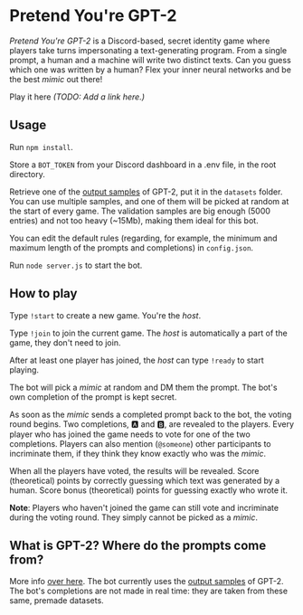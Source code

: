 # Pretend You're GPT-2

*Pretend You're GPT-2* is a Discord-based, secret identity game where players take turns impersonating a text-generating program. From a single prompt, a human and a machine will write two distinct texts. Can you guess which one was written by a human? Flex your inner neural networks and be the best *mimic* out there!

Play it here _(TODO: Add a link here.)_

## Usage

Run `npm install`.

Store a `BOT_TOKEN` from your Discord dashboard in a .env file, in the root directory.

Retrieve one of the [output samples](https://github.com/openai/gpt-2-output-dataset) of GPT-2, put it in the `datasets` folder. You can use multiple samples, and one of them will be picked at random at the start of every game. The validation samples are big enough (5000 entries) and not too heavy (~15Mb), making them ideal for this bot.

You can edit the default rules (regarding, for example, the minimum and maximum length of the prompts and completions) in `config.json`.

Run `node server.js` to start the bot.

## How to play

Type `!start` to create a new game. You're the *host*.

Type `!join` to join the current game. The *host* is automatically a part of the game, they don't need to join.

After at least one player has joined, the *host* can type `!ready` to start playing.

The bot will pick a *mimic* at random and DM them the prompt. The bot's own completion of the prompt is kept secret.

As soon as the *mimic* sends a completed prompt back to the bot, the voting round begins. Two completions, 🅰️ and 🅱️, are revealed to the players. Every player who has joined the game needs to vote for one of the two completions. Players can also mention (`@someone`) other participants to incriminate them, if they think they know exactly who was the *mimic*.

When all the players have voted, the results will be revealed. Score (theoretical) points by correctly guessing which text was generated by a human. Score bonus (theoretical) points for guessing exactly who wrote it.

**Note**: Players who haven't joined the game can still vote and incriminate during the voting round. They simply cannot be picked as a *mimic*.

## What is GPT-2? Where do the prompts come from?
More info [over here](https://github.com/openai/gpt-2).
The bot currently uses the [output samples](https://github.com/openai/gpt-2-output-dataset) of GPT-2. The bot's completions are not made in real time: they are taken from these same, premade datasets.